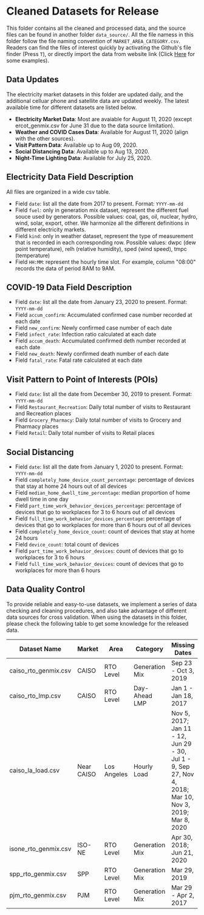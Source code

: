 # Cleaned Datasets for Release

This folder contains all the cleaned and processed data, and the source files can be found in another folder `data_source/`. All the file namess in this folder follow the file naming convention of `MARKET_AREA_CATEGORY.csv`. Readers can find the files of interest quickly by activating the Github's file finder (Press `T`), or directly import the data from website link (Click [Here](https://github.com/tamu-engineering-research/COVID-EMDA/tree/master/supplementary/impact-assessment-paper) for some examples).

## Data Updates
The electricity market datasets in this folder are updated daily, and the additional celluar phone and satellite data are updated weekly. The latest available time for different datasets are listed below.
- **Electricity Market Data**: Most are avaiable for August 11, 2020 (except ercot_genmix.csv for June 31 due to the data source limitation).
- **Weather and COVID Cases Data**: Available for August 11, 2020 (align with the other sources).
- **Visit Pattern Data**: Available up to Aug 09, 2020.
- **Social Distancing Data**: Available up to Aug 13, 2020.
- **Night-Time Lighting Data**: Available for July 25, 2020.

## Electricity Data Field Description
All files are organized in a wide csv table.
- Field `date`: list all the date from 2017 to present. Format: `YYYY-mm-dd`
- Field `fuel`: only in generation mix dataset, represent the different fuel souce used by generators. Possible values: coal, gas, oil, nuclear, hydro, wind, solar, export, other. We harmonize all the different definitions in different electricity markets.
- Field `kind`: only in weather dataset, represent the type of measurement that is recorded in each corresponding row. Possible values:
dwpc (dew point temperature), relh (relative humidity), sped (wind speed), tmpc (temperature)
- Field `HH:MM`: represent the hourly time slot. For example, column "08:00" records the data of period 8AM to 9AM.

## COVID-19 Data Field Description
- Field `date`: list all the date from January 23, 2020 to present. Format: `YYYY-mm-dd`
- Field `accum_confirm`: Accumulated confirmed case number recorded at each date
- Field `new_confirm`: Newly confirmed case number of each date
- Field `infect_rate`: Infection ratio calculated at each date
- Field `accum_death`: Accumulated confirmed deth number recorded at each date
- Field `new_death`: Newly confirmed death number of each date
- Field `fatal_rate`: Fatal rate calculated at each date

## Visit Pattern to Point of Interests (POIs)
- Field `date`: list all the date from December 30, 2019 to present. Format: `YYYY-mm-dd`
- Field `Restaurant_Recreation`: Daily total number of visits to Restaurant and Recreation places
- Field `Grocery_Pharmacy`: Daily total number of visits to Grocery and Pharmacy places
- Field `Retail`: Daily total number of visits to Retail places

## Social Distancing
- Field `date`: list all the date from January 1, 2020 to present. Format: `YYYY-mm-dd`
- Field `completely_home_device_count_percentage`: percentage of devices that stay at home 24 hours out of all devices
- Field `median_home_dwell_time_percentage`: median proportion of home dwell time in one day
- Field `part_time_work_behavior_devices_percentage`: percentage of devices that go to workplaces for 3 to 6 hours out of all devices
- Field `full_time_work_behavior_devices_percentage`: percentage of devices that go to workplaces for more than 6 hours out of all devices
- Field `completely_home_device_count`: count of devices that stay at home 24 hours
- Field `device_count`: total count of devices
- Field `part_time_work_behavior_devices`: count of devices that go to workplaces for 3 to 6 hours
- Field `full_time_work_behavior_devices`: count of devices that go to workplaces for more than 6 hours

## Data Quality Control
To provide reliable and easy-to-use datasets, we implement a series of data checking and cleaning procedures, and also take advantage of different data sources for cross validation. When using the datasets in this folder, please check the following table to get some knowledge for the released data.

| Dataset Name         | Market     | Area         | Category       | Missing Dates        |
|----------------------|------------|--------------|----------------|----------------------|
| caiso_rto_genmix.csv | CAISO      | RTO Level    | Generation Mix | Sep 23 - Oct 3, 2019 |
| caiso_rto_lmp.csv    | CAISO      | RTO Level    | Day-Ahead LMP  | Jan 1 - Jan 18, 2017 |
| caiso_la_load.csv    | Near CAISO | Los Angeles  | Hourly Load    | Nov 5, 2017; Jan 11 - 12, Jun 29 - 30, Jul 1 - 9, Sep 27, Nov 4, 2018; Mar 10, Nov 3, 2019; Mar 8, 2020 |
| isone_rto_genmix.csv | ISO-NE     | RTO Level    | Generation Mix | Apr 30, 2018; Jun 21, 2020 |
| spp_rto_genmix.csv   | SPP        | RTO Level    | Generation Mix | Mar 29, 2019         |
| pjm_rto_genmix.csv   | PJM        | RTO Level    | Generation Mix | Mar 29 - Apr 2, 2017 |


